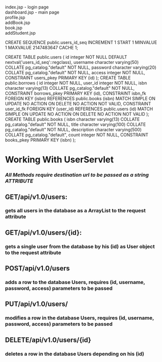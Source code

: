 index.jsp - login page  
dashboard.jsp - main page  
profile.jsp  
addBook.jsp  
book.jsp  
addStudent.jsp  

CREATE SEQUENCE public.users_id_seq
    INCREMENT 1
    START 1
    MINVALUE 1
    MAXVALUE 2147483647
    CACHE 1;

CREATE TABLE public.users
(
    id integer NOT NULL DEFAULT nextval('users_id_seq'::regclass),
    username character varying(50) COLLATE pg_catalog."default" NOT NULL,
    password character varying(20) COLLATE pg_catalog."default" NOT NULL,
    access integer NOT NULL,
    CONSTRAINT users_pkey PRIMARY KEY (id)
);
CREATE TABLE public.borrows
(
    id integer NOT NULL,
    user_id integer NOT NULL,
    isbn character varying(13) COLLATE pg_catalog."default" NOT NULL,
    CONSTRAINT borrows_pkey PRIMARY KEY (id),
    CONSTRAINT isbn_fk FOREIGN KEY (isbn)
        REFERENCES public.books (isbn) MATCH SIMPLE
        ON UPDATE NO ACTION
        ON DELETE NO ACTION
        NOT VALID,
    CONSTRAINT user_id_fk FOREIGN KEY (user_id)
        REFERENCES public.users (id) MATCH SIMPLE
        ON UPDATE NO ACTION
        ON DELETE NO ACTION
        NOT VALID
);
CREATE TABLE public.books
(
    isbn character varying(13) COLLATE pg_catalog."default" NOT NULL,
    title character varying(100) COLLATE pg_catalog."default" NOT NULL,
    description character varying(500) COLLATE pg_catalog."default",
    count integer NOT NULL,
    CONSTRAINT books_pkey PRIMARY KEY (isbn)
);

# Working With UserServlet
### *All Methods require destination url to be passed as a string ATTRIBUTE*

## GET/api/v1.0/users:
### gets all users in the database as a ArrayList<User> to the request attribute

## GET/api/v1.0/users/{id}:
### gets a single user from the database by his (id) as User object to the request attribute

## POST/api/v1.0/users
### adds a row to the database Users, requires (id, username, password, access) parameters to be passed

## PUT/api/v1.0/users/
### modifies a row in the database Users, requires (id, username, password, access) parameters to be passed

## DELETE/api/v1.0/users/{id}
### deletes a row in the database Users depending on his (id)